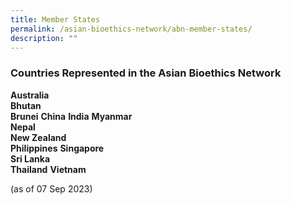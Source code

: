 ```yaml
---
title: Member States
permalink: /asian-bioethics-network/abn-member-states/
description: ""
---
```

### **Countries Represented in the Asian Bioethics Network**

**Australia**  
**Bhutan**  
**Brunei**
**China**
**India**
**Myanmar**  
**Nepal**  
**New Zealand**  
**Philippines**
**Singapore**  
**Sri Lanka**  
**Thailand**
**Vietnam**

(as of 07 Sep 2023)